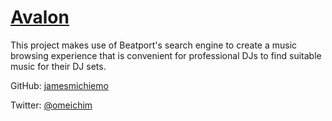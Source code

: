 [Avalon](http://github.com/jamesmichiemo/Avalon)
========================================

This project makes use of Beatport's search engine to create a music browsing experience that is convenient for professional DJs to find suitable music for their DJ sets.

GitHub: [jamesmichiemo](http://github.com/jamesmichiemo)

Twitter: [@omeichim](http://twitter.com/omeichim) 

